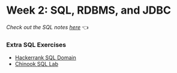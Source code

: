 # Week 2: SQL, RDBMS, and JDBC
*Check out the SQL notes [here](https://github.com/220214-Enterprise-Angular/demos/blob/main/2-persistence/notes/sql.md)* 👈

### Extra SQL Exercises
- [Hackerrank SQL Domain](https://www.hackerrank.com/domains/sql)
- [Chinook SQL Lab](https://github.com/211129-Enterprise/demos/blob/main/2-persistence/scripts/chinook-challenge.md)
